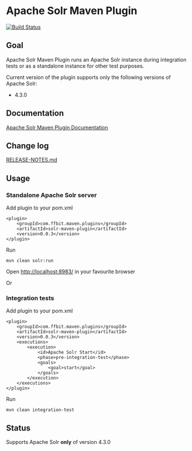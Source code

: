 # Apache Solr Maven Plugin

[![Build Status](https://travis-ci.org/ffbit/solr-maven-plugin.png)](https://travis-ci.org/ffbit/solr-maven-plugin)

## Goal

Apache Solr Maven Plugin runs an Apache Solr instance during integration tests
or as a standalone instance for other test purposes.

Current version of the plugin supports only the following versions of
Apache Solr:

  * 4.3.0

## Documentation

[Apache Solr Maven Plugin Documentation](http://ffbit.github.io/solr-maven-plugin/)

## Change log

[RELEASE-NOTES.md](RELEASE-NOTES.md)

## Usage

### Standalone Apache Solr server

Add plugin to your pom.xml

    <plugin>
        <groupId>com.ffbit.maven.plugins</groupId>
        <artifactId>solr-maven-plugin</artifactId>
        <version>0.0.3</version>
    </plugin>

Run

    mvn clean solr:run

Open <http://localhost:8983/> in your favourite browser

Or

### Integration tests

Add plugin to your pom.xml

    <plugin>
        <groupId>com.ffbit.maven.plugins</groupId>
        <artifactId>solr-maven-plugin</artifactId>
        <version>0.0.3</version>
        <executions>
            <execution>
                <id>Apache Solr Start</id>
                <phase>pre-integration-test</phase>
                <goals>
                    <goal>start</goal>
                </goals>
            </execution>
        </executions>
    </plugin>

Run

    mvn clean integration-test


## Status

Supports Apache Solr **only** of version 4.3.0
